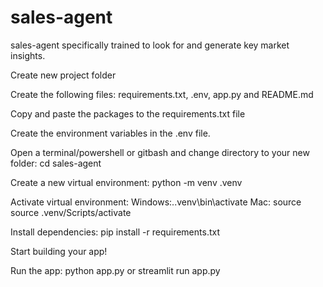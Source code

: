 # sales-agent
sales-agent specifically trained to look for and generate key market insights.



Create new project folder

Create the following files: requirements.txt, .env, app.py and README.md

Copy and paste the packages to the requirements.txt file

Create the environment variables in the .env file.

Open a terminal/powershell or gitbash and change directory to your new folder: cd sales-agent

Create a new virtual environment: python -m venv .venv

Activate virtual environment: Windows:.\.venv\bin\activate Mac: source source .venv/Scripts/activate

Install dependencies: pip install -r requirements.txt

Start building your app!

Run the app: python app.py or streamlit run app.py
